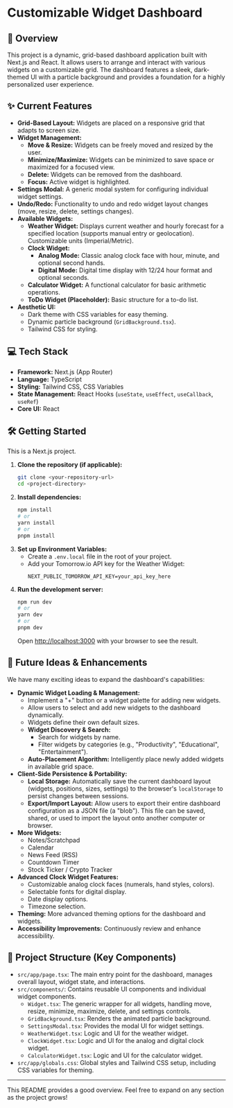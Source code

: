 # Customizable Widget Dashboard

## 🚀 Overview

This project is a dynamic, grid-based dashboard application built with Next.js and React. It allows users to arrange and interact with various widgets on a customizable grid. The dashboard features a sleek, dark-themed UI with a particle background and provides a foundation for a highly personalized user experience.

## ✨ Current Features

* **Grid-Based Layout:** Widgets are placed on a responsive grid that adapts to screen size.
* **Widget Management:**
    * **Move & Resize:** Widgets can be freely moved and resized by the user.
    * **Minimize/Maximize:** Widgets can be minimized to save space or maximized for a focused view.
    * **Delete:** Widgets can be removed from the dashboard.
    * **Focus:** Active widget is highlighted.
* **Settings Modal:** A generic modal system for configuring individual widget settings.
* **Undo/Redo:** Functionality to undo and redo widget layout changes (move, resize, delete, settings changes).
* **Available Widgets:**
    * **Weather Widget:** Displays current weather and hourly forecast for a specified location (supports manual entry or geolocation). Customizable units (Imperial/Metric).
    * **Clock Widget:**
        * **Analog Mode:** Classic analog clock face with hour, minute, and optional second hands.
        * **Digital Mode:** Digital time display with 12/24 hour format and optional seconds.
    * **Calculator Widget:** A functional calculator for basic arithmetic operations.
    * **ToDo Widget (Placeholder):** Basic structure for a to-do list.
* **Aesthetic UI:**
    * Dark theme with CSS variables for easy theming.
    * Dynamic particle background (`GridBackground.tsx`).
    * Tailwind CSS for styling.

## 💻 Tech Stack

* **Framework:** Next.js (App Router)
* **Language:** TypeScript
* **Styling:** Tailwind CSS, CSS Variables
* **State Management:** React Hooks (`useState`, `useEffect`, `useCallback`, `useRef`)
* **Core UI:** React

## 🛠️ Getting Started

This is a Next.js project.

1.  **Clone the repository (if applicable):**
    ```bash
    git clone <your-repository-url>
    cd <project-directory>
    ```
2.  **Install dependencies:**
    ```bash
    npm install
    # or
    yarn install
    # or
    pnpm install
    ```
3.  **Set up Environment Variables:**
    * Create a `.env.local` file in the root of your project.
    * Add your Tomorrow.io API key for the Weather Widget:
        ```
        NEXT_PUBLIC_TOMORROW_API_KEY=your_api_key_here
        ```
4.  **Run the development server:**
    ```bash
    npm run dev
    # or
    yarn dev
    # or
    pnpm dev
    ```
    Open [http://localhost:3000](http://localhost:3000) with your browser to see the result.

## 🔮 Future Ideas & Enhancements

We have many exciting ideas to expand the dashboard's capabilities:

* **Dynamic Widget Loading & Management:**
    * Implement a "+" button or a widget palette for adding new widgets.
    * Allow users to select and add new widgets to the dashboard dynamically.
    * Widgets define their own default sizes.
    * **Widget Discovery & Search:**
        * Search for widgets by name.
        * Filter widgets by categories (e.g., "Productivity", "Educational", "Entertainment").
    * **Auto-Placement Algorithm:** Intelligently place newly added widgets in available grid space.
* **Client-Side Persistence & Portability:**
    * **Local Storage:** Automatically save the current dashboard layout (widgets, positions, sizes, settings) to the browser's `localStorage` to persist changes between sessions.
    * **Export/Import Layout:** Allow users to export their entire dashboard configuration as a JSON file (a "blob"). This file can be saved, shared, or used to import the layout onto another computer or browser.
* **More Widgets:**
    * Notes/Scratchpad
    * Calendar
    * News Feed (RSS)
    * Countdown Timer
    * Stock Ticker / Crypto Tracker
* **Advanced Clock Widget Features:**
    * Customizable analog clock faces (numerals, hand styles, colors).
    * Selectable fonts for digital display.
    * Date display options.
    * Timezone selection.
* **Theming:** More advanced theming options for the dashboard and widgets.
* **Accessibility Improvements:** Continuously review and enhance accessibility.

## 📁 Project Structure (Key Components)

* `src/app/page.tsx`: The main entry point for the dashboard, manages overall layout, widget state, and interactions.
* `src/components/`: Contains reusable UI components and individual widget components.
    * `Widget.tsx`: The generic wrapper for all widgets, handling move, resize, minimize, maximize, delete, and settings controls.
    * `GridBackground.tsx`: Renders the animated particle background.
    * `SettingsModal.tsx`: Provides the modal UI for widget settings.
    * `WeatherWidget.tsx`: Logic and UI for the weather widget.
    * `ClockWidget.tsx`: Logic and UI for the analog and digital clock widget.
    * `CalculatorWidget.tsx`: Logic and UI for the calculator widget.
* `src/app/globals.css`: Global styles and Tailwind CSS setup, including CSS variables for theming.

---

This README provides a good overview. Feel free to expand on any section as the project grows!
